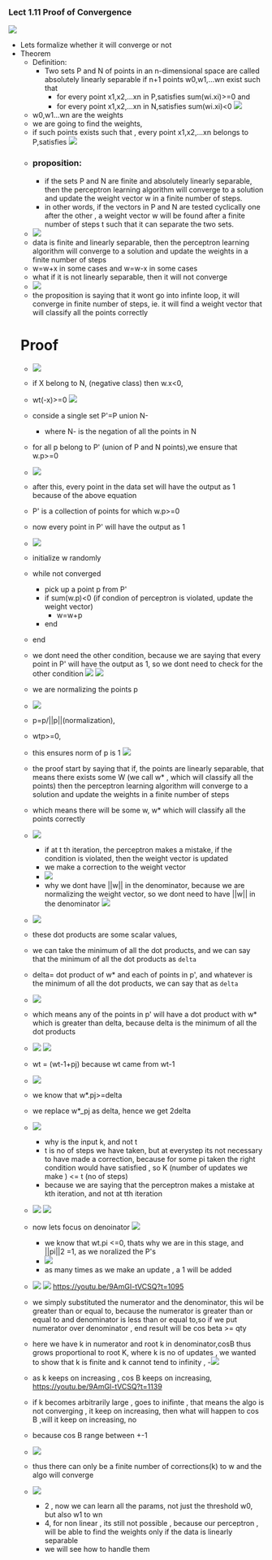 ### Lect 1.11 Proof of Convergence

![](2023-09-24-13-49-15.png)

- Lets formalize whether it will converge or not  
- Theorem
    - Definition: 
        - Two sets P and N of points in an n-dimensional space are called absolutely  linearly separable if n+1 points w0,w1,...wn exist
            such that 
            - for every point x1,x2,...xn in P,satisfies sum(wi.xi)>=0 and 
            - for every point x1,x2,...xn in N,satisfies sum(wi.xi)<0
    ![](2023-10-05-23-42-40.png)
    - w0,w1...wn are the weights
    - we are going to find the weights,
    - if such points exists such that , every point x1,x2,...xn belongs to P,satisfies 
    ![](2023-10-05-23-44-52.png)
    - ### proposition:
        - if the sets P and N are finite and absolutely linearly separable, then the perceptron learning algorithm will converge to a solution and update the weight vector w in a finite number of steps.
        - in other words, if the vectors in P and N are tested cyclically one after the other , a weight vector w will be found after a finite number of steps t such that
        it can separate the two sets. 
    - ![](2023-10-05-23-45-45.png)
    - data is finite and linearly separable, then the perceptron learning algorithm will converge to a solution and update the weights in a finite number of steps
    - w=w+x in some cases and w=w-x in some cases
    - what if it is not linearly separable, then it will not converge
    - ![](2023-10-05-23-47-22.png)
    - the proposition is saying that it wont go into infinte loop, it will converge in finite number of steps, ie.  it will find a weight vector that will classify all the points correctly
    # Proof
    - ![](2023-10-05-23-48-51.png)
    - if X belong to N, (negative class) then w.x<0,
    - wt(-x)>=0
    ![](2023-10-05-23-49-00.png)
    - conside a single set P'=P union N- 
        - where N- is the negation of all the points in N
    - for all p belong to P' (union of P and N points),we  ensure that w.p>=0 
    - ![](2023-10-05-23-52-07.png)
    - after this, every point in the data set will have the output as 1 because of the above equation
    - P' is a collection of points for which w.p>=0
    - now every point in P' will have the output as 1 
    - ![](2023-10-05-23-54-41.png)
    - initialize w randomly
    - while not converged
        - pick up a point p  from P' 
        - if sum(w.p)<0 (if condion of perceptron is violated, update the weight vector)
            - w=w+p
        - end
    - end

    - we dont need the other condition, because we are saying that every point in P' will have the output as 1, so we dont need to check for the other condition
    ![](2023-10-05-23-56-39.png)
    ![](2023-10-05-23-57-20.png)
    - we are normalizing the points p
    - ![](2023-10-07-09-05-49.png)
    - p=p/||p||(normalization), 
    - wtp>=0, 
    - this ensures norm of p is 1
    ![](2023-10-05-23-59-09.png)
    - the proof start by saying that if, the points are linearly separable, that means there exists some W (we call w* , which will classify all the points) then the perceptron learning algorithm will converge to a solution and update the weights in a finite number of steps
    - which means there will be some w, w* which will classify all the points correctly
    - ![](2023-10-06-00-01-04.png)
        - if at t  th iteration, the perceptron makes a mistake, if the condition is violated, then the weight vector is updated
        - we make a correction to the weight vector
        - ![](2023-10-06-00-02-09.png)
        - why we dont have ||w|| in the denominator, because we are normalizing the weight vector, so we dont need to have ||w|| in the denominator
    ![](2023-10-06-00-04-45.png)
    - ![](2023-10-06-00-05-02.png)
    - these dot products are some scalar values, 
    - we can take the minimum of all the dot products, and we can say that the minimum of all the dot products as `delta`
    - delta= dot product of w* and each of points in p', and whatever is the minimum of all the dot products, we can say that as `delta`
    - ![](2023-10-06-00-07-11.png)
    - which means any of the points in p' will have a dot product with w* which is greater than delta, because delta is the minimum of all the dot products
    - ![](2023-10-06-00-08-04.png)
    ![](2023-10-06-00-09-03.png)
    - wt = (wt-1+pj) because wt came from wt-1
    - ![](2023-10-06-00-10-53.png)
    - we know that w*.pj>=delta
    - we replace w*_pj as delta, hence we get 2delta
    - ![](2023-10-06-00-12-23.png)
        - why is the input k, and not t
        - t is no of steps we have taken, but at everystep its not necessary to have made a correction, because for some pi taken the right condition would have satisfied , so K (number of updates we make ) <= t (no of steps)
        - because we are saying that the perceptron makes a mistake at kth iteration, and not at tth iteration
    - ![](2023-10-07-09-20-55.png)
    ![](2023-10-07-09-22-17.png)
    - now lets focus on denoinator
    ![](2023-10-07-09-23-54.png)
        - we know that wt.pi <=0, thats why we are in this stage, and ||pi||2 =1, as we noralized the P's
        - ![](2023-10-07-09-26-09.png)
        - as many times as we make an update , a 1 will be added
    - ![](2023-10-07-09-27-29.png)
    ![](2023-10-07-09-28-02.png)
    https://youtu.be/9AmGI-tVCSQ?t=1095
    - we simply substituted the numerator and the denominator, this  wil be greater than or equal to, because the numerator is greater than or equal to and denominator is less than or equal to,so if we put numerator over denominator , end result will be cos beta >= qty
    - here we have k in numerator and root k in denominator,cosB thus grows proportional to root K, where k is no of updates    , we wanted to show that k is finite and k cannot tend to infinity , 
    -![](2023-10-07-09-34-24.png)
    - as  k keeps on increasing , cos B keeps on increasing,
    https://youtu.be/9AmGI-tVCSQ?t=1139
    - if k becomes arbitrarily large     , goes to inifinte , that means the algo is not converging , it keep on increasing, then what will happen to cos B ,will it keep on increasing, no
    - because cos B range between +-1
    - ![](2023-10-07-09-37-36.png)
    - thus there can only be a finite number of corrections(k) to w and the algo will converge
    - ![](2023-10-07-09-39-10.png)
        - 2 , now we can learn all the params, not just the threshold w0, but also w1 to wn
        - 4, for non linear , its still not possible , because our perceptron , will be able to find the weights only if the data is linearly separable
        - we will see how to handle them